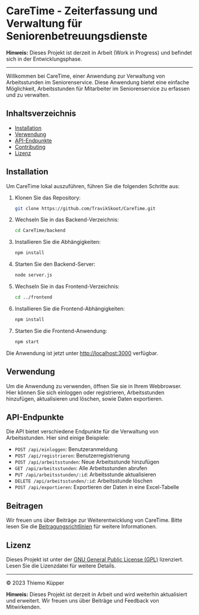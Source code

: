 # CareTime - Zeiterfassung und Verwaltung für Seniorenbetreuungsdienste

**Hinweis:** Dieses Projekt ist derzeit in Arbeit (Work in Progress) und befindet sich in der Entwicklungsphase.

---

Willkommen bei CareTime, einer Anwendung zur Verwaltung von Arbeitsstunden im Seniorenservice. Diese Anwendung bietet eine einfache Möglichkeit, Arbeitsstunden für Mitarbeiter im Seniorenservice zu erfassen und zu verwalten.

## Inhaltsverzeichnis

- [Installation](#installation)
- [Verwendung](#verwendung)
- [API-Endpunkte](#api-endpunkte)
- [Contributing](#beitragen)
- [Lizenz](#lizenz)

## Installation

Um CareTime lokal auszuführen, führen Sie die folgenden Schritte aus:

1. Klonen Sie das Repository:

   ```bash
   git clone https://github.com/TravikSkoot/CareTime.git
   ```

2. Wechseln Sie in das Backend-Verzeichnis:

   ```bash
   cd CareTime/backend
   ```

3. Installieren Sie die Abhängigkeiten:

   ```bash
   npm install
   ```

4. Starten Sie den Backend-Server:

   ```bash
   node server.js
   ```

5. Wechseln Sie in das Frontend-Verzeichnis:

   ```bash
   cd ../frontend
   ```

6. Installieren Sie die Frontend-Abhängigkeiten:

   ```bash
   npm install
   ```

7. Starten Sie die Frontend-Anwendung:

   ```bash
   npm start
   ```

Die Anwendung ist jetzt unter [http://localhost:3000](http://localhost:3000) verfügbar.

## Verwendung

Um die Anwendung zu verwenden, öffnen Sie sie in Ihrem Webbrowser. Hier können Sie sich einloggen oder registrieren, Arbeitsstunden hinzufügen, aktualisieren und löschen, sowie Daten exportieren.

## API-Endpunkte

Die API bietet verschiedene Endpunkte für die Verwaltung von Arbeitsstunden. Hier sind einige Beispiele:

- `POST /api/einloggen`: Benutzeranmeldung
- `POST /api/registrieren`: Benutzerregistrierung
- `POST /api/arbeitsstunden`: Neue Arbeitsstunde hinzufügen
- `GET /api/arbeitsstunden`: Alle Arbeitsstunden abrufen
- `PUT /api/arbeitsstunden/:id`: Arbeitsstunde aktualisieren
- `DELETE /api/arbeitsstunden/:id`: Arbeitsstunde löschen
- `POST /api/exportieren`: Exportieren der Daten in eine Excel-Tabelle

## Beitragen

Wir freuen uns über Beiträge zur Weiterentwicklung von CareTime. Bitte lesen Sie die [Beitragungsrichtlinien](CONTRIBUTING.md) für weitere Informationen.

## Lizenz

Dieses Projekt ist unter der [GNU General Public License (GPL)](LICENSE.md) lizenziert. Lesen Sie die Lizenzdatei für weitere Details.

---

© 2023 Thiemo Küpper

**Hinweis:** Dieses Projekt ist derzeit in Arbeit und wird weiterhin aktualisiert und erweitert. Wir freuen uns über Beiträge und Feedback von Mitwirkenden.